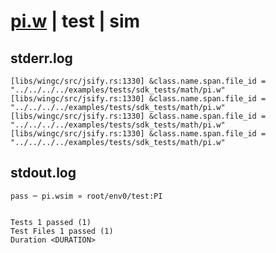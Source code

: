 # [pi.w](../../../../../../examples/tests/sdk_tests/math/pi.w) | test | sim

## stderr.log
```log
[libs/wingc/src/jsify.rs:1330] &class.name.span.file_id = "../../../../examples/tests/sdk_tests/math/pi.w"
[libs/wingc/src/jsify.rs:1330] &class.name.span.file_id = "../../../../examples/tests/sdk_tests/math/pi.w"
[libs/wingc/src/jsify.rs:1330] &class.name.span.file_id = "../../../../examples/tests/sdk_tests/math/pi.w"
[libs/wingc/src/jsify.rs:1330] &class.name.span.file_id = "../../../../examples/tests/sdk_tests/math/pi.w"
```

## stdout.log
```log
pass ─ pi.wsim » root/env0/test:PI
 
 
Tests 1 passed (1)
Test Files 1 passed (1)
Duration <DURATION>
```

